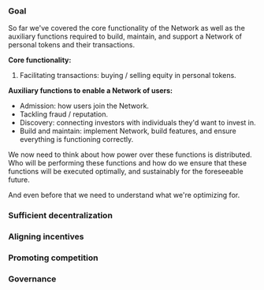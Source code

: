 ### Goal

So far we've covered the core functionality of the Network as well as the auxiliary functions required to build, maintain, and support a Network of personal tokens and their transactions.

**Core functionality:**
1. Facilitating transactions: buying / selling equity in personal tokens.

**Auxiliary functions to enable a Network of users:**
- Admission: how users join the Network.
- Tackling fraud / reputation.
- Discovery: connecting investors with individuals they'd want to invest in.
- Build and maintain: implement Network, build features, and ensure everything is functioning correctly.

We now need to think about how power over these functions is distributed. Who will be performing these functions and how do we ensure that these functions will be executed optimally, and sustainably for the foreseeable future.

And even before that we need to understand what we're optimizing for.

### Sufficient decentralization

### Aligning incentives

### Promoting competition

### Governance